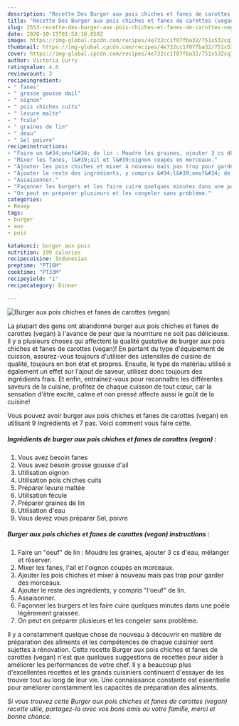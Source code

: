 ```yaml
---
description: "Recette Des Burger aux pois chiches et fanes de carottes (vegan)"
title: "Recette Des Burger aux pois chiches et fanes de carottes (vegan)"
slug: 3553-recette-des-burger-aux-pois-chiches-et-fanes-de-carottes-vegan
date: 2020-10-15T01:58:10.050Z
image: https://img-global.cpcdn.com/recipes/4e732cc1f07fba32/751x532cq70/burger-aux-pois-chiches-et-fanes-de-carottes-vegan-photo-principale-de-la-recette.jpg
thumbnail: https://img-global.cpcdn.com/recipes/4e732cc1f07fba32/751x532cq70/burger-aux-pois-chiches-et-fanes-de-carottes-vegan-photo-principale-de-la-recette.jpg
cover: https://img-global.cpcdn.com/recipes/4e732cc1f07fba32/751x532cq70/burger-aux-pois-chiches-et-fanes-de-carottes-vegan-photo-principale-de-la-recette.jpg
author: Victoria Curry
ratingvalue: 4.8
reviewcount: 3
recipeingredient:
- " fanes"
- " grosse gousse dail"
- " oignon"
- " pois chiches cuits"
- " levure malte"
- " fcule"
- " graines de lin"
- " deau"
- " Sel poivre"
recipeinstructions:
- "Faire un &#34;oeuf&#34; de lin : Moudre les graines, ajouter 3 cs d&#39;eau, mélanger et réserver."
- "Mixer les fanes, l&#39;ail et l&#39;oignon coupés en morceaux."
- "Ajouter les pois chiches et mixer à nouveau mais pas trop pour garder des morceaux."
- "Ajouter le reste des ingrédients, y compris &#34;l&#39;oeuf&#34; de lin."
- "Assaisonner."
- "Façonner les burgers et les faire cuire quelques minutes dans une poêle légèrement graissée."
- "On peut en préparer plusieurs et les congeler sans problème."
categories:
- Resep
tags:
- burger
- aux
- pois

katakunci: burger aux pois 
nutrition: 199 calories
recipecuisine: Indonesian
preptime: "PT16M"
cooktime: "PT33M"
recipeyield: "1"
recipecategory: Dinner

---
```



![Burger aux pois chiches et fanes de carottes (vegan)](https://img-global.cpcdn.com/recipes/4e732cc1f07fba32/751x532cq70/burger-aux-pois-chiches-et-fanes-de-carottes-vegan-photo-principale-de-la-recette.jpg)

La plupart des gens ont abandonné burger aux pois chiches et fanes de carottes (vegan) à l'avance de peur que la nourriture ne soit pas délicieuse. Il y a plusieurs choses qui affectent la qualité gustative de burger aux pois chiches et fanes de carottes (vegan)! En partant du type d'équipement de cuisson, assurez-vous toujours d'utiliser des ustensiles de cuisine de qualité, toujours en bon état et propres. Ensuite, le type de matériau utilisé a également un effet sur l'ajout de saveur, utilisez donc toujours des ingrédients frais. Et enfin, entraînez-vous pour reconnaître les différentes saveurs de la cuisine, profitez de chaque cuisson de tout cœur, car la sensation d'être excité, calme et non pressé affecte aussi le goût de la cuisine!

<!--inarticleads1-->

Vous pouvez avoir burger aux pois chiches et fanes de carottes (vegan) en utilisant 9 Ingrédients et 7 pas. Voici comment vous faire cette.

##### Ingrédients de burger aux pois chiches et fanes de carottes (vegan) :

1. Vous avez besoin  fanes
1. Vous avez besoin  grosse gousse d&#39;ail
1. Utilisation  oignon
1. Utilisation  pois chiches cuits
1. Préparer  levure maltée
1. Utilisation  fécule
1. Préparer  graines de lin
1. Utilisation  d&#39;eau
1. Vous devez vous préparer  Sel, poivre




<!--inarticleads2-->

##### Burger aux pois chiches et fanes de carottes (vegan) instructions :

1. Faire un &#34;oeuf&#34; de lin : Moudre les graines, ajouter 3 cs d&#39;eau, mélanger et réserver.
1. Mixer les fanes, l&#39;ail et l&#39;oignon coupés en morceaux.
1. Ajouter les pois chiches et mixer à nouveau mais pas trop pour garder des morceaux.
1. Ajouter le reste des ingrédients, y compris &#34;l&#39;oeuf&#34; de lin.
1. Assaisonner.
1. Façonner les burgers et les faire cuire quelques minutes dans une poêle légèrement graissée.
1. On peut en préparer plusieurs et les congeler sans problème.




<!--inarticleads1-->

<p>
Il y a constamment quelque chose de nouveau à découvrir en matière de préparation des aliments et les compétences de chaque cuisinier sont sujettes à rénovation. Cette recette Burger aux pois chiches et fanes de carottes (vegan) n'est que quelques suggestions de recettes pour aider à améliorer les performances de votre chef. Il y a beaucoup plus d'excellentes recettes et les grands cuisiniers continuent d'essayer de les trouver tout au long de leur vie. Une connaissance constante est essentielle pour améliorer constamment les capacités de préparation des aliments.
</p>

<p>
<i>Si vous trouvez cette Burger aux pois chiches et fanes de carottes (vegan) recette utile, partagez-la avec vos bons amis ou votre famille, merci et bonne chance.</i>
</p>
